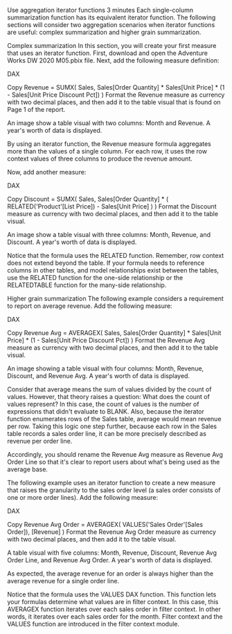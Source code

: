 Use aggregation iterator functions
3 minutes
Each single-column summarization function has its equivalent iterator function. The following sections will consider two aggregation scenarios when iterator functions are useful: complex summarization and higher grain summarization.

Complex summarization
In this section, you will create your first measure that uses an iterator function. First, download and open the Adventure Works DW 2020 M05.pbix file. Next, add the following measure definition:

DAX

Copy
Revenue =
SUMX(
    Sales,
    Sales[Order Quantity] * Sales[Unit Price] * (1 - Sales[Unit Price Discount Pct])
)
Format the Revenue measure as currency with two decimal places, and then add it to the table visual that is found on Page 1 of the report.

An image show a table visual with two columns: Month and Revenue. A year's worth of data is displayed.

By using an iterator function, the Revenue measure formula aggregates more than the values of a single column. For each row, it uses the row context values of three columns to produce the revenue amount.

Now, add another measure:

DAX

Copy
Discount =
SUMX(
    Sales,
    Sales[Order Quantity]
    * (
        RELATED('Product'[List Price]) - Sales[Unit Price]
    )
)
Format the Discount measure as currency with two decimal places, and then add it to the table visual.

An image show a table visual with three columns: Month, Revenue, and Discount. A year's worth of data is displayed.

Notice that the formula uses the RELATED function. Remember, row context does not extend beyond the table. If your formula needs to reference columns in other tables, and model relationships exist between the tables, use the RELATED function for the one-side relationship or the RELATEDTABLE function for the many-side relationship.

Higher grain summarization
The following example considers a requirement to report on average revenue. Add the following measure:

DAX

Copy
Revenue Avg =
AVERAGEX(
    Sales,
    Sales[Order Quantity] * Sales[Unit Price] * (1 - Sales[Unit Price Discount Pct])
)
Format the Revenue Avg measure as currency with two decimal places, and then add it to the table visual.

An image showing a table visual with four columns: Month, Revenue, Discount, and Revenue Avg. A year's worth of data is displayed.

Consider that average means the sum of values divided by the count of values. However, that theory raises a question: What does the count of values represent? In this case, the count of values is the number of expressions that didn't evaluate to BLANK. Also, because the iterator function enumerates rows of the Sales table, average would mean revenue per row. Taking this logic one step further, because each row in the Sales table records a sales order line, it can be more precisely described as revenue per order line.

Accordingly, you should rename the Revenue Avg measure as Revenue Avg Order Line so that it's clear to report users about what's being used as the average base.

The following example uses an iterator function to create a new measure that raises the granularity to the sales order level (a sales order consists of one or more order lines). Add the following measure:

DAX

Copy
Revenue Avg Order =
AVERAGEX(
    VALUES('Sales Order'[Sales Order]),
    [Revenue]
)
Format the Revenue Avg Order measure as currency with two decimal places, and then add it to the table visual.

A table visual with five columns: Month, Revenue, Discount, Revenue Avg Order Line, and Revenue Avg Order. A year's worth of data is displayed.

As expected, the average revenue for an order is always higher than the average revenue for a single order line.

Notice that the formula uses the VALUES DAX function. This function lets your formulas determine what values are in filter context. In this case, this AVERAGEX function iterates over each sales order in filter context. In other words, it iterates over each sales order for the month. Filter context and the VALUES function are introduced in the filter context module.
